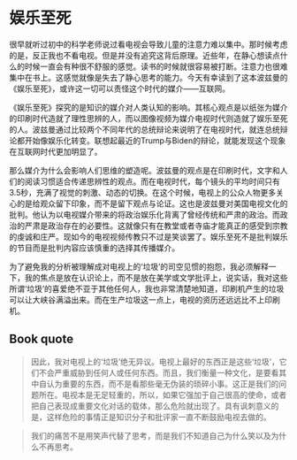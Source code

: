 # 娱乐至死



很早就听过初中的科学老师说过看电视会导致儿童的注意力难以集中。那时候考虑的是，反正我也不看电视。但是并没有追究这背后原理。近些年，在静心想读点什么的时候一直会有种很不舒服的感觉。读书的时候就很容易被打断。注意力也很难集中在书上。这感觉就像是失去了静心思考的能力。今天有幸读到了这本波兹曼的《娱乐至死》，或许这一切可以责怪这个时代的媒介——互联网。

《娱乐至死》探究的是知识的媒介对人类认知的影响。其核心观点是以纸张为媒介的印刷时代造就了理性思辨的人，而以图像视频为媒介电视时代则造就了娱乐至死的人。波兹曼通过比较两个不同年代的总统辩论来说明了在电视时代，就连总统辩论都开始像娱乐化转变。联想起最近的Trump与Biden的辩论，就能发现这个现象在互联网时代更加明显了。

那么媒介为什么会影响人们思维的塑造呢。波兹曼的观点是在印刷时代，文字和人们的阅读习惯适合传递思辨性的观点。而在电视时代，每个镜头的平均时间只有3.5秒，充满了视觉的刺激、动态的切换。在这个时候，电视上的公众人物更多关心的是给观众留下印象，而不是留下观点与论证。这也是波兹曼对美国电视文化的批判。他认为以电视媒介带来的将政治娱乐化背离了曾经传统和严肃的政治。而政治的严肃是政治存在的必要性。这就像只有在教堂或者寺庙才能真正的感受到宗教的虔诚和庄严。现如今的电视视频传教只不过是笑谈罢了。娱乐至死不是批判娱乐的节目而是批判内容应该慎重的选择其传播媒介。

为了避免我的分析被理解成对电视上的‘垃圾’的司空见惯的抱怨，我必须解释一下，我的焦点是放在认识论上，而不是放在美学或文学批评上，说实话，我对这些所谓‘垃圾’的喜爱绝不亚于其他任何人，我也非常清楚地知道，印刷机产生的垃圾可以让大峡谷满溢出来。而在生产垃圾这一点上，电视的资历还远远比不上印刷机。


## Book quote

>因此，我对电视上的‘垃圾’绝无异议。电视上最好的东西正是这些‘垃圾’，它们不会严重威胁到任何人或任何东西。而且，我们衡量一种文化，是要看其中自认为重要的东西，而不是看那些毫无伪装的琐碎小事。这正是我们的问题所在。电视本是无足轻重的，所以，如果它强加于自己很高的使命，或者把自己表现成重要文化对话的载体，那么危险就出现了。具有讽刺意义的是，这样危险的事情正是知识分子和批评家一直不断鼓励电视去做的。



>我们的痛苦不是用笑声代替了思考，而是我们不知道自己为什么笑以及为什么不再思考。

